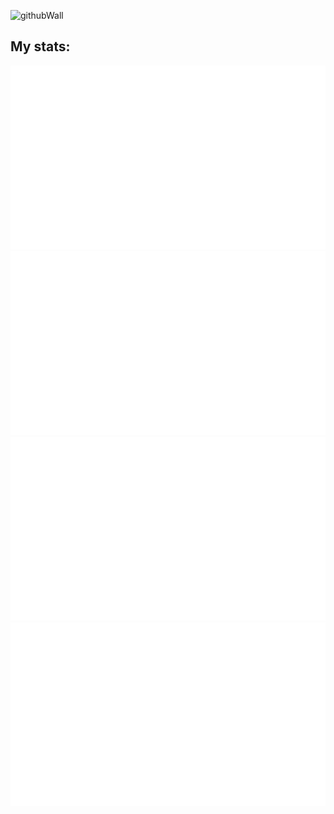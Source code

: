 ![githubWall](https://user-images.githubusercontent.com/53972592/190848701-be99a016-c20f-427d-af32-fd8d09406340.png)

## My stats:
![](https://raw.githubusercontent.com/thu4n/github-stats/master/generated/overview.svg#gh-dark-mode-only)
![](https://raw.githubusercontent.com/thu4n/github-stats/master/generated/overview.svg#gh-light-mode-only)
![](https://raw.githubusercontent.com/thu4n/github-stats/master/generated/languages.svg#gh-dark-mode-only)
![](https://raw.githubusercontent.com/thu4n/github-stats/master/generated/languages.svg#gh-light-mode-only)

<!--
**thu4n/thu4n** is a ✨ _special_ ✨ repository because its `README.md` (this file) appears on your GitHub profile.

Here are some ideas to get you started:

- 🔭 I’m currently working on ...
- 🌱 I’m currently learning ...
- 👯 I’m looking to collaborate on ...
- 🤔 I’m looking for help with ...
- 💬 Ask me about ...
- 📫 How to reach me: ...
- 😄 Pronouns: ...
- ⚡ Fun fact: ...
-->
